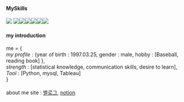 #### MySkills
<img src="https://img.shields.io/badge/Python-black?style=flat&logo=Python&logoColor=#3776AB"/> <img src="https://img.shields.io/badge/Mysql-white?style=flat&logo=Mysql&logoColor=##4479A1"/><img src="https://img.shields.io/badge/Tehsorflow-black?style=flat&logo=Tensorflow&logoColor=#FF6F00"/><img src="https://img.shields.io/badge/Tableau-white?style=flat&logo=Tableau&logoColor=###E97627"/><img src="https://img.shields.io/badge/opencv-black?style=flat&logo=opencv&logoColor=###5C3EE8"/><img src="https://img.shields.io/badge/scikitlearn-white?style=flat&logo=scikitlearn&logoColor=####F7931E"/><img src="https://img.shields.io/badge/notion-black?style=flat&logo=notion&logoColor=###000000"/>
#### my introduction
me = {<br>
	*my profile* : {year of birth : 1997.03.25, gender : male, hobby : [Baseball, reading book] },<br>
	*strength* : [statistical knowledge, communication skills, desire to learn],<br>
	*Tool* : [Python, mysql, Tableau]<br>
	}
<br><br>about me site : [벨로그](https://velog.io/@xswer19), [notion](https://www.notion.so/Seon-Kyung-aea1c66aeb5f4adf8f200b4e345887d5)
<!--
**DataResolvere/DataResolvere** is a ✨ _special_ ✨ repository because its `README.md` (this file) appears on your GitHub profile.

Here are some ideas to get you started:

- 🔭 I’m currently working on ...
- 🌱 I’m currently learning ...
- 👯 I’m looking to collaborate on ...
- 🤔 I’m looking for help with ...
- 💬 Ask me about ...
- 📫 How to reach me: ...
- 😄 Pronouns: ...
- ⚡ Fun fact: ...
-->
